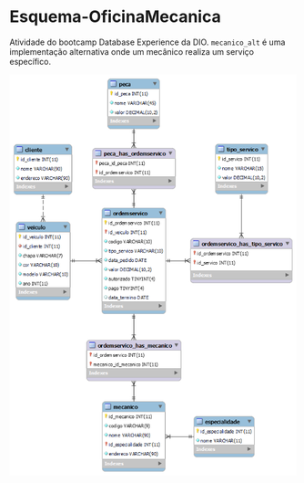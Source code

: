 # Esquema-OficinaMecanica
Atividade do bootcamp Database Experience da DIO. `mecanico_alt` é uma implementação alternativa onde um mecânico realiza um serviço específico.

![Diagrama de BD](mecanicos.png)
